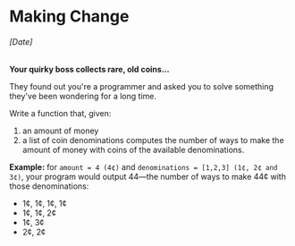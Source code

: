 # Making Change
###### [Date]

**Your quirky boss collects rare, old coins...**

They found out you're a programmer and asked you to solve something they've been wondering for a long time.

Write a function that, given:
1. an amount of money
2. a list of coin denominations
computes the number of ways to make the amount of money with coins of the available denominations.

**Example:** for `amount = 4 (4¢)` and `denominations = [1,2,3] (1¢, 2¢ and 3¢)`, your program would output 44—the number of ways to make 44¢ with those denominations:

- 1¢, 1¢, 1¢, 1¢
- 1¢, 1¢, 2¢
- 1¢, 3¢
- 2¢, 2¢
